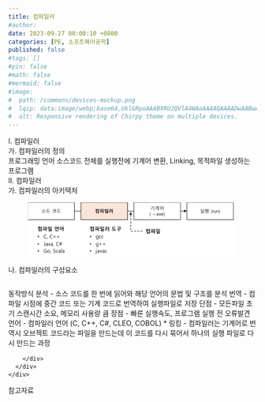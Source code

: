 ```yaml
---
title: 컴파일러
#author: 
date: 2023-09-27 00:00:10 +0800
categories: [PE, 소프트웨어공학]
published: false
#tags: []
#pin: false
#math: false
#mermaid: false
#image:
#  path: /commons/devices-mockup.png
#  lqip: data:image/webp;base64,UklGRpoAAABXRUJQVlA4WAoAAAAQAAAADwAABwAAQUxQSDIAAAARL0AmbZurmr57yyIiqE8oiG0bejIYEQTgqiDA9vqnsUSI6H+oAERp2HZ65qP/VIAWAFZQOCBCAAAA8AEAnQEqEAAIAAVAfCWkAALp8sF8rgRgAP7o9FDvMCkMde9PK7euH5M1m6VWoDXf2FkP3BqV0ZYbO6NA/VFIAAAA
#  alt: Responsive rendering of Chirpy theme on multiple devices.
---
```


<div class="post-wrap">
  <div class="para">
    <div class="para-title">
      I. 컴파일러
    </div>
    <div class="para-cntnt">
      <div class="para">
        <div class="para-title">
          가. 컴파일러의 정의
        </div>
        <div class="para-cntnt">
            프로그래밍 언어 소스코드 전체를 실행전에 기계어 변환, Linking, 목적파일 생성하는 프로그램
        </div>
      </div>
    </div>
  </div>
  
  <div class="para">
    <div class="para-title">
      II. 컴파일러
    </div>
    <div class="para-cntnt">
      <div class="para">
        <div class="para-title">
          가. 컴파일러의 아키텍처
        </div>
        <div class="para-cntnt">
          <figure class="post-figure">
            <img src="/assets/img/posts/컴파일러.png" alt="컴파일러">
<!--            <figcaption>Source: Unveiling the Metaverse: Exploring Emerging Trends, Multifaceted Perspectives, and Future Challenges</figcaption>-->
          </figure>
        </div>
      </div>
      <div class="para">
        <div class="para-title">
          나. 컴파일러의 구성요소
        </div>
        <div class="para-cntnt">
          <table class="post-table">
          </table>
          동작방식
  분석 - 소스 코드를 한 번에 읽어와 해당 언어의 문법 및 구조를 분석
  번역 - 컴파일 시점에 중간 코드 또는 기계 코드로 번역하여 실행파일로 저장
  단점 - 모든파일 초기 스캔시간 소요, 메모리 사용량 큼
  장점 - 빠른 실행속도, 프로그램 실행 전 오류발견
  언어 - 컴파일러 언어 (C, C++, C#, CLEO, COBOL)
* 링킹 - 컴파일러는 기계어로 번역시 오브젝트 코드라는 파일을 만드는데 이 코드를 다시 묶어서 하나의 실행 파일로 다시 만드는 과정

        </div>
      </div>
    </div>
  </div>

  <div class="refr-wrap">
    <div class="refr-title">
        참고자료
    </div>
    <ol class="refr-list">
    <!--    <li>(나현식, 최대선) <a target="_blank" href="https://scienceon.kisti.re.kr/commons/util/originalView.do?cn=JAKO202225948430499&oCn=JAKO202225948430499&dbt=JAKO&journal=NJOU00291864">메타버스 보안 위협 요소 및 대응 방안 검토</a></li>-->
    <!--    <li>(M. Uddin, S. Manickam, H. Ullah, M. Obaidat and A. Dandoush) <a target="_blank" href="https://ieeexplore.ieee.org/abstract/document/10138386">Unveiling the Metaverse: Exploring Emerging Trends, Multifaceted Perspectives, and Future Challenges</a></li>-->
    </ol>
  </div>
</div>
